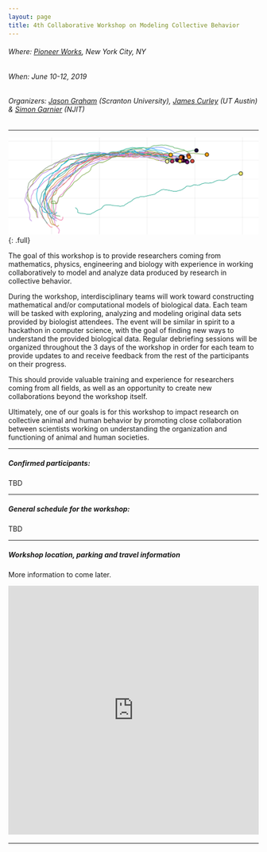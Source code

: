 ```yaml
---
layout: page
title: 4th Collaborative Workshop on Modeling Collective Behavior
---
```


###### Where: [Pioneer Works](https://pioneerworks.org), New York City, NY

###### When: June 10-12, 2019

###### Organizers: [Jason Graham](https://sites.google.com/site/jasonmgrahamus/) (Scranton University), [James Curley](https://labs.la.utexas.edu/curley/) (UT Austin) & [Simon Garnier](http://www.theswarmlab.con) (NJIT)

---

![banner](/img/posts/data_model_2019/banner.png){: .full}

The goal of this workshop is to provide researchers coming from mathematics, physics, engineering and biology with experience in working collaboratively to model and analyze data produced by research in collective behavior.

During the workshop, interdisciplinary teams will work toward constructing mathematical and/or computational models of biological data. Each team will be tasked with exploring, analyzing and modeling original data sets provided by biologist attendees. The event will be similar in spirit to a hackathon in computer science, with the goal of finding new ways to understand the provided biological data. Regular debriefing sessions will be organized throughout the 3 days of the workshop in order for each team to provide updates to and receive feedback from the rest of the participants on their progress.

This should provide valuable training and experience for researchers coming from all fields, as well as an opportunity to create new collaborations beyond the workshop itself.

Ultimately, one of our goals is for this workshop to impact research on collective animal and human behavior by promoting close collaboration between scientists working on understanding the organization and functioning of animal and human societies.    

---

##### Confirmed participants:

TBD

--------------------------------------------------------------------------------

##### General schedule for the workshop:

TBD

---

##### Workshop location, parking and travel information <a name="map"></a>

More information to come later.

<section id="map" class="map">
<iframe src="https://www.google.com/maps/embed?pb=!1m18!1m12!1m3!1d3025.762023993003!2d-74.01433998473243!3d40.6792121475579!2m3!1f0!2f0!3f0!3m2!1i1024!2i768!4f13.1!3m3!1m2!1s0x89c25a8a1abfdfb9%3A0xc48631e0fdda4d1c!2sPioneer+Works!5e0!3m2!1sen!2sus!4v1547666230175" width="100%" height="500" frameborder="0" style="border:0" allowfullscreen></iframe>
</section>

--------------------------------------------------------------------------------
